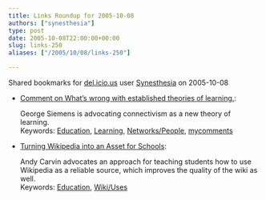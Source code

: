 ```yaml
---
title: Links Roundup for 2005-10-08
authors: ["synesthesia"]
type: post
date: 2005-10-08T22:00:00+00:00
slug: links-250 
aliases: ["/2005/10/08/links-250"]

---
```

Shared bookmarks for [del.icio.us][1] user  [Synesthesia][2] on 2005-10-08

  * [Comment on What&#8217;s wrong with established theories of learning.][3]:
  
    George Siemens is advocating connectivism as a new theory of learning.   
    Keywords: [Education][4], [Learning][5], [Networks/People][6], [mycomments][7]
  * [Turning Wikipedia into an Asset for Schools][8]:
  
    Andy Carvin advocates an approach for teaching students how to use Wikipedia as a reliable source, which improves the quality of the wiki as well.   
    Keywords: [Education][4], [Wiki/Uses][9]

 [1]: https://del.icio.us/
 [2]: https://del.icio.us/synesthesia
 [3]: https://www.connectivism.ca/blog/35#comments "https://www.connectivism.ca/blog/35#comments"
 [4]: https://del.icio.us/synesthesia/Education
 [5]: https://del.icio.us/synesthesia/Learning
 [6]: https://del.icio.us/synesthesia/Networks/People
 [7]: https://del.icio.us/synesthesia/mycomments
 [8]: https://www.omidyar.net/group/issues-education/news/21/ "https://www.omidyar.net/group/issues-education/news/21/"
 [9]: https://del.icio.us/synesthesia/Wiki/Uses